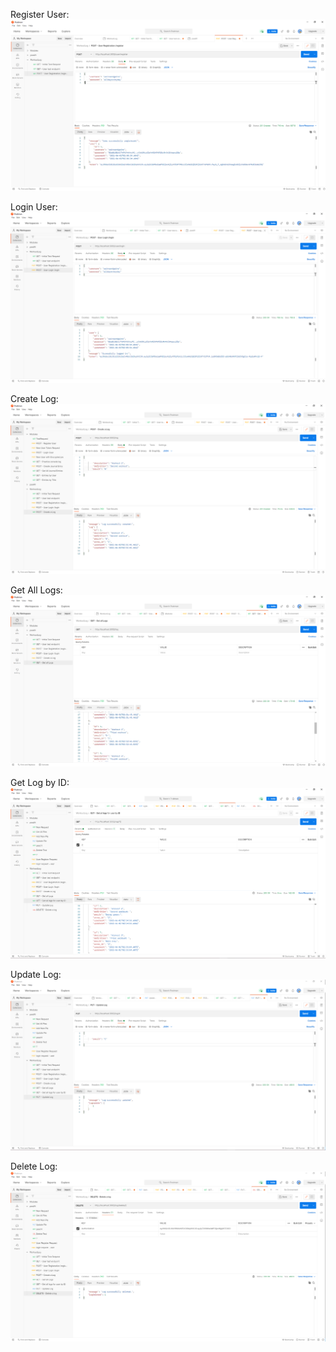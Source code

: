 

Register User:
![Register User](testImages/userRegistrationTest.png)

Login User:
![Login User](testImages/userLoginTest.png)

Create Log:
![Create Log](testImages/logCreation.png)

Get All Logs:
![Get All Logs](testImages/GetAllLogs.png)

Get Log by ID:
![Get Log by ID](testImages/LogById.png)

Update Log: 
![Update Log](testImages/LogUpdate.png)

Delete Log:
![Delete Log](testImages/deleteLog.png)
